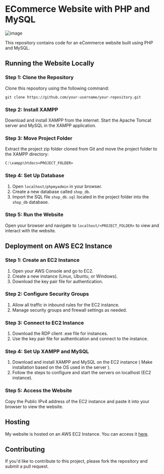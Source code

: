 # ECommerce Website with PHP and MySQL
![image](https://github.com/rajeshcse02/ecomm-php/assets/115474222/ba47c783-2671-4f88-aa80-d20c821b043c)


This repository contains code for an eCommerce website built using PHP and MySQL.

## Running the Website Locally

### Step 1: Clone the Repository
Clone this repository using the following command:

`git clone https://github.com/your-username/your-repository.git`


### Step 2: Install XAMPP
Download and install XAMPP from the internet. Start the Apache Tomcat server and MySQL in the XAMPP application.

### Step 3: Move Project Folder
Extract the project zip folder cloned from Git and move the project folder to the XAMPP directory:

`C:\xampp\htdocs<PROJECT_FOLDER>`


### Step 4: Set Up Database
1. Open `localhost/phpmyadmin` in your browser.
2. Create a new database called `shop_db`.
3. Import the SQL file `shop_db.sql` located in the project folder into the `shop_db` database.

### Step 5: Run the Website
Open your browser and navigate to `localhost/<PROJECT_FOLDER>` to view and interact with the website.

## Deployment on AWS EC2 Instance

### Step 1: Create an EC2 Instance
1. Open your AWS Console and go to EC2.
2. Create a new instance (Linux, Ubuntu, or Windows).
3. Download the key pair file for authentication.

### Step 2: Configure Security Groups
1. Allow all traffic in inbound rules for the EC2 instance.
2. Manage security groups and firewall settings as needed.

### Step 3: Connect to EC2 Instance
1. Download the RDP client .exe file for instances.
2. Use the key pair file for authentication and connect to the instance.

### Step 4: Set Up XAMPP and MySQL
1. Download and install XAMPP and MySQL on the EC2 instance ( Make installation based on the OS used in the server ).
2. Follow the steps to configure and start the servers on localhost (EC2 instance).

### Step 5: Access the Website
Copy the Public IPv4 address of the EC2 instance and paste it into your browser to view the website.

## Hosting
My website is hosted on an AWS EC2 Instance. You can access it [here](http://13.57.214.50/rajesh_ecom/home.php).

## Contributing
If you'd like to contribute to this project, please fork the repository and submit a pull request.

